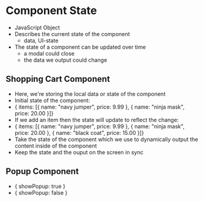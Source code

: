 # Component State
* JavaScript Object
* Describes the current state of the component
  * data, UI-state
* The state of a component can be updated over time
  * a modal could close
  * the data we output could change

## Shopping Cart Component
* Here, we're storing the local data or state of the component
* Initial state of the component:
* { items: [{ name: "navy jumper", price: 9.99 }, { name: "ninja mask", price: 20.00 }]}
* If we add an item then the state will update to reflect the change:
* { items: [{ name: "navy jumper", price: 9.99 }, { name: "ninja mask", price: 20.00 }, { name: "black coat", price: 15.00 }]}
* Take the state of the component which we use to dynamically output the content inside of the component
* Keep the state and the ouput on the screen in sync

## Popup Component
* { showPopup: true } 
* { showPopup: false }